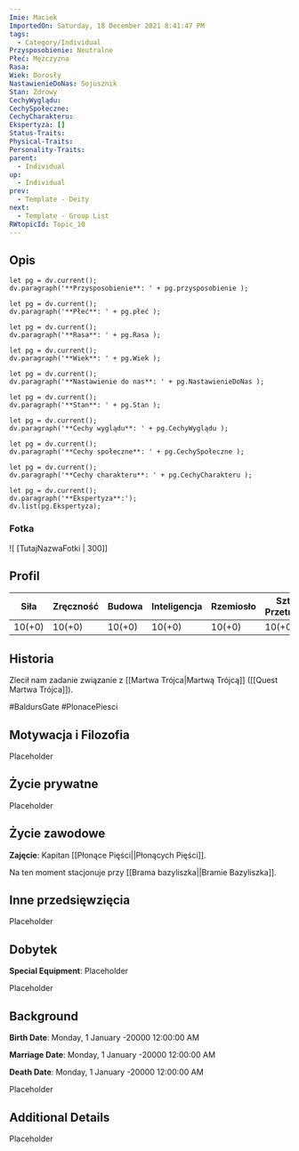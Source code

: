 ```yaml
---
Imie: Maciek
ImportedOn: Saturday, 18 December 2021 8:41:47 PM
tags:
  - Category/Individual
Przysposobienie: Neutralne
Płeć: Mężczyzna
Rasa: 
Wiek: Dorosły
NastawienieDoNas: Sojusznik
Stan: Zdrowy
CechyWyglądu: 
CechySpołeczne: 
CechyCharakteru: 
Ekspertyza: []
Status-Traits: 
Physical-Traits: 
Personality-Traits: 
parent:
  - Individual
up:
  - Individual
prev:
  - Template - Deity
next:
  - Template - Group List
RWtopicId: Topic_10
---
```



## Opis

```dataviewjs
let pg = dv.current();
dv.paragraph('**Przysposobienie**: ' + pg.przysposobienie );
```
```dataviewjs
let pg = dv.current();
dv.paragraph('**Płeć**: ' + pg.płeć );
```
```dataviewjs
let pg = dv.current();
dv.paragraph('**Rasa**: ' + pg.Rasa );
```
```dataviewjs
let pg = dv.current();
dv.paragraph('**Wiek**: ' + pg.Wiek );
```
```dataviewjs
let pg = dv.current();
dv.paragraph('**Nastawienie do nas**: ' + pg.NastawienieDoNas );
```
```dataviewjs
let pg = dv.current();
dv.paragraph('**Stan**: ' + pg.Stan );
```
```dataviewjs
let pg = dv.current();
dv.paragraph('**Cechy wyglądu**: ' + pg.CechyWyglądu );
```
```dataviewjs
let pg = dv.current();
dv.paragraph('**Cechy społeczne**: ' + pg.CechySpołeczne );
```
```dataviewjs
let pg = dv.current();
dv.paragraph('**Cechy charakteru**: ' + pg.CechyCharakteru );
```
```dataviewjs
let pg = dv.current();
dv.paragraph('**Ekspertyza**:');
dv.list(pg.Ekspertyza);
```

### Fotka
![ [TutajNazwaFotki | 300]]
## Profil


| Siła | Zręczność | Budowa | Inteligencja | Rzemiosło | Sztuka Przetrwania |
|---|---|---|---|---|---|
| 10(+0) | 10(+0) | 10(+0) | 10(+0) | 10(+0) | 10(+0) |


## Historia

Zlecił nam zadanie związanie z [[Martwa Trójca|Martwą Trójcą]] ([[Quest Martwa Trójca]]).

#BaldursGate #PlonacePiesci 

## Motywacja i Filozofia

Placeholder

## Życie prywatne

Placeholder

## Życie zawodowe
**Zajęcie**: Kapitan [[Płonące Pięści||Płonących Pięści]].

Na ten moment stacjonuje przy [[Brama bazyliszka||Bramie Bazyliszka]].

## Inne przedsięwzięcia
Placeholder

## Dobytek
**Special Equipment**: Placeholder

Placeholder

## Background
**Birth Date**: Monday, 1 January -20000 12:00:00 AM

**Marriage Date**: Monday, 1 January -20000 12:00:00 AM

**Death Date**: Monday, 1 January -20000 12:00:00 AM

Placeholder

## Additional Details
Placeholder

